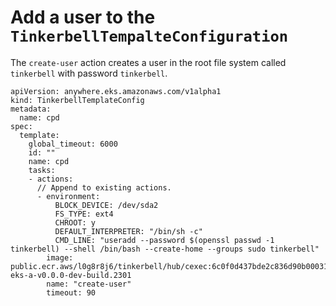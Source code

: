 # Add a user to the `TinkerbellTempalteConfiguration`

The `create-user` action creates a user in the root file system called `tinkerbell` with password `tinkerbell`.

```
apiVersion: anywhere.eks.amazonaws.com/v1alpha1
kind: TinkerbellTemplateConfig
metadata:
  name: cpd
spec:
  template:
    global_timeout: 6000
    id: ""
    name: cpd
    tasks:
    - actions:
      // Append to existing actions.
      - environment:
          BLOCK_DEVICE: /dev/sda2
          FS_TYPE: ext4
          CHROOT: y
          DEFAULT_INTERPRETER: "/bin/sh -c"
          CMD_LINE: "useradd --password $(openssl passwd -1 tinkerbell) --shell /bin/bash --create-home --groups sudo tinkerbell"
        image: public.ecr.aws/l0g8r8j6/tinkerbell/hub/cexec:6c0f0d437bde2c836d90b000312c8b25fa1b65e1-eks-a-v0.0.0-dev-build.2301
        name: "create-user"
        timeout: 90
